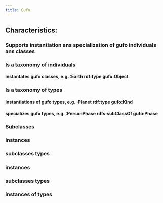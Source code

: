 ```yaml
---
title: Gufo
---
```


## Characteristics:
### Supports instantiation  ans specialization of gufo individuals ans classes
### Is a taxonomy of individuals
#### instantates gufo classes, e.g. :Earth rdf:type gufo:Object
####
### Is a taxonomy of types
#### instantiations of gufo types, e.g. :Planet rdf:type gufo:Kind
#### specializes gufo types, e.g. :PersonPhase rdfs:subClassOf gufo:Phase
### Subclasses
### instances
### subclasses types
### instances
### subclasses types
### instances of types
